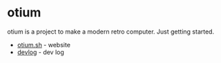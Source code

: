 # otium

otium is a project to make a modern retro computer. Just getting started.

- [otium.sh](https://otium.sh) - website
- [devlog](https://upvalue.io/posts/tag/otium) - dev log
